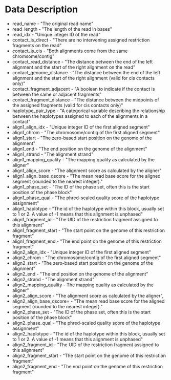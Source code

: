 # Data Description

- read_name - "The original read name"
- read_length - "The length of the read in bases"
- read_idx - "Unique integer ID of the read"
- contact_is_direct - "There are no intervening assigned restriction fragments on the read"
- contact_is_cis - "Both alignments come from the same chromsome/contig"
- contact_read_distance - "The distance between the end of the left alignment and the start of the right alignment on the read"
- contact_genome_distance - "The distance between the end of the left alignment and the start of the right alignment (valid for cis contacts only)"
- contact_fragment_adjacent - "A boolean to indicate if the contact is between the same or adjacent fragments"
- contact_fragment_distance - "The distance between the midpoints of the assigned fragments (valid for cis contacts only)"
- haplotype_pair_type - "A categorical variable describing the relationship between the haplotypes assigned to each of the alignments in a contact"
- align1_align_idx - "Unique integer ID of the first aligned segment"
- align1_chrom - "The chromosome/contig of the first aligned segment"
- align1_start - "The zero-based start position on the genome of the alignment"
- align1_end - "The end position on the genome of the alignment"
- align1_strand - "The alignment strand"
- align1_mapping_quality - "The mapping quality as calculated by the aligner"
- align1_align_score - "The alignment score as calculated by the aligner"
- align1_align_base_qscore - "The mean read base score for the aligned segment (rounded to the nearest integer)."
- align1_phase_set - "The ID of the phase set, often this is the start position of the phase block"
- align1_phase_qual - "The phred-scaled quality score of the haplotype assignment"
- align1_haplotype - "The id of the haplotype within this block, usually set to 1 or 2. A value of -1 means that this alignment is unphased"
- align1_fragment_id - "The UID of the restriction fragment assigned to this alignment"
- align1_fragment_start - "The start point on the genome of this restriction fragment"
- align1_fragment_end - "The end point on the genome of this restriction fragment"
- align2_align_idx - "Unique integer ID of the first aligned segment"
- align2_chrom - "The chromosome/contig of the first aligned segment"
- align2_start - "The zero-based start position on the genome of the alignment"
- align2_end - "The end position on the genome of the alignment"
- align2_strand - "The alignment strand"
- align2_mapping_quality - The mapping quality as calculated by the aligner"
- align2_align_score - "The alignment score as calculated by the aligner",
- align2_align_base_qscore= - "The mean read base score for the aligned segment (rounded to the nearest integer)."
- align2_phase_set - "The ID of the phase set, often this is the start position of the phase block"
- align2_phase_qual - "The phred-scaled quality score of the haplotype assignment"
- align2_haplotype - "The id of the haplotype within this block, usually set to 1 or 2. A value of -1 means that this alignment is unphased"
- align2_fragment_id - "The UID of the restriction fragment assigned to this alignment"
- align2_fragment_start - "The start point on the genome of this restriction fragment"
- align2_fragment_end - "The end point on the genome of this restriction fragment"